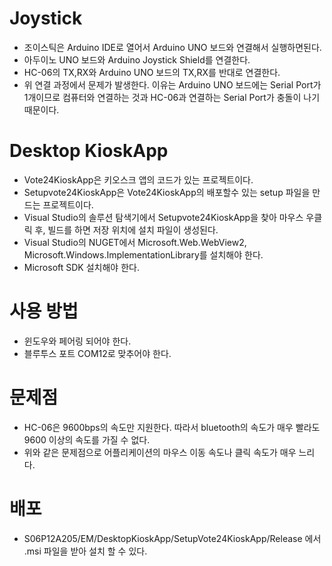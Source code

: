 # Joystick

* 조이스틱은 Arduino IDE로 열어서 Arduino UNO 보드와 연결해서 실행하면된다.
* 아두이노 UNO 보드와 Arduino Joystick Shield를 연결한다.
* HC-06의 TX,RX와 Arduino UNO 보드의 TX,RX를 반대로 연결한다.
* 위 연결 과정에서 문제가 발생한다. 이유는 Arduino UNO 보드에는 Serial Port가 1개이므로 컴퓨터와 연결하는 것과 HC-06과 연결하는 Serial Port가 충돌이 나기 때문이다.

# Desktop KioskApp
* Vote24KioskApp은 키오스크 앱의 코드가 있는 프로젝트이다.
* Setupvote24KioskApp은 Vote24KioskApp의 배포할수 있는 setup 파일을 만드는 프로젝트이다.
* Visual Studio의 솔루션 탐색기에서 Setupvote24KioskApp을 찾아 마우스 우클릭 후, 빌드를 하면 저장 위치에 설치 파일이 생성된다.
* Visual Studio의 NUGET에서 Microsoft.Web.WebView2, Microsoft.Windows.ImplementationLibrary를 설치해야 한다. 
* Microsoft SDK 설치해야 한다.

# 사용 방법
* 윈도우와 페어링 되어야 한다.
* 블루투스 포트 COM12로 맞추어야 한다. 

# 문제점
* HC-06은 9600bps의 속도만 지원한다. 따라서 bluetooth의 속도가 매우 빨라도 9600 이상의 속도를 가질 수 없다.
* 위와 같은 문제점으로 어플리케이션의 마우스 이동 속도나 클릭 속도가 매우 느리다. 

# 배포
* S06P12A205/EM/DesktopKioskApp/SetupVote24KioskApp/Release 에서 .msi 파일을 받아 설치 할 수 있다.
